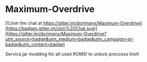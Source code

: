 Maximum-Overdrive
=================

[![Join the chat at https://gitter.im/dorimanx/Maximum-Overdrive](https://badges.gitter.im/Join%20Chat.svg)](https://gitter.im/dorimanx/Maximum-Overdrive?utm_source=badge&utm_medium=badge&utm_campaign=pr-badge&utm_content=badge)

Service.jar modding for all used ROMS! to unlock proccess limit!